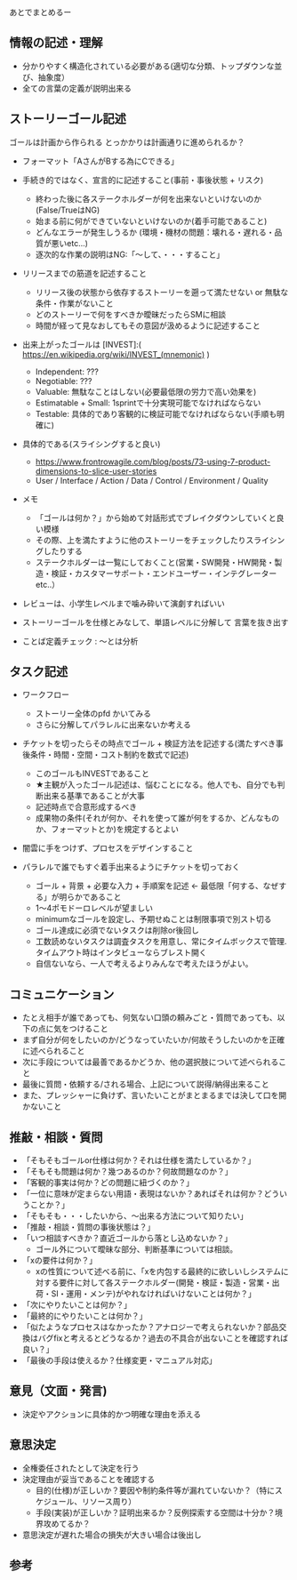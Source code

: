 
あとでまとめるー


情報の記述・理解
-----------------

* 分かりやすく構造化されている必要がある(適切な分類、トップダウンな並び、抽象度）
* 全ての言葉の定義が説明出来る




ストーリーゴール記述
--------------------------------

ゴールは計画から作られる
とっかかりは計画通りに進められるか？

* フォーマット「AさんがBする為にCできる」

* 手続き的ではなく、宣言的に記述すること(事前・事後状態 + リスク)
    * 終わった後に各ステークホルダーが何を出来ないといけないのか(False/TrueはNG)
    * 始まる前に何ができていないといけないのか(着手可能であること)
    * どんなエラーが発生しうるか (環境・機材の問題：壊れる・遅れる・品質が悪いetc...)
    * 逐次的な作業の説明はNG:「〜して、・・・すること」

* リリースまでの筋道を記述すること
    * リリース後の状態から依存するストーリーを遡って満たせない or 無駄な条件・作業がないこと
    * どのストーリーで何をすべきか曖昧だったらSMに相談
    * 時間が経って見なおしてもその意図が汲めるように記述すること

* 出来上がったゴールは [INVEST]:( https://en.wikipedia.org/wiki/INVEST_(mnemonic) )
    * Independent: ???
    * Negotiable: ???
    * Valuable: 無駄なことはしない(必要最低限の労力で高い効果を)
    * Estimatable + Small: 1sprintで十分実現可能でなければならない
    * Testable: 具体的であり客観的に検証可能でなければならない(手順も明確に)

* 具体的である(スライシングすると良い)
    * https://www.frontrowagile.com/blog/posts/73-using-7-product-dimensions-to-slice-user-stories
    * User / Interface / Action / Data / Control / Environment / Quality


* メモ
    * 「ゴールは何か？」から始めて対話形式でブレイクダウンしていくと良い模様
    * その際、上を満たすように他のストーリーをチェックしたりスライシングしたりする
    * ステークホルダーは一覧にしておくこと(営業・SW開発・HW開発・製造・検証・カスタマーサポート・エンドユーザー・インテグレーター etc..）


* レビューは、小学生レベルまで噛み砕いて演劇すればいい
* ストーリーゴールを仕様とみなして、単語レベルに分解して 言葉を抜き出す
* ことば定義チェック : 〜とは分析



タスク記述
-----------------------------------
* ワークフロー
    * ストーリー全体のpfd かいてみる
    * さらに分解してパラレルに出来ないか考える

* チケットを切ったらその時点でゴール + 検証方法を記述する(満たすべき事後条件・時間・空間・コスト制約を数式で記述)
    * このゴールもINVESTであること
    * ★主観が入ったゴール記述は、悩むことになる。他人でも、自分でも判断出来る基準であることが大事
    * 記述時点で合意形成するべき
    * 成果物の条件(それが何か、それを使って誰が何をするか、どんなものか、フォーマットとか)を規定するとよい

* 闇雲に手をつけず、プロセスをデザインすること

* パラレルで誰でもすぐ着手出来るようにチケットを切っておく
    * ゴール + 背景 + 必要な入力 + 手順案を記述 <- 最低限「何する、なぜする」が明らかであること
    * 1〜4ポモドーロレベルが望ましい
    * minimumなゴールを設定し、予期せぬことは制限事項で別スト切る
    * ゴール達成に必須でないタスクは削除or後回し
    * 工数読めないタスクは調査タスクを用意し、常にタイムボックスで管理.タイムアウト時はインタビューならブレスト開く
    * 自信ないなら、一人で考えるよりみんなで考えたほうがよい。



コミュニケーション
-----------------

* たとえ相手が誰であっても、何気ない口頭の頼みごと・質問であっても、以下の点に気をつけること
* まず自分が何をしたいのか/どうなっていたいか/何故そうしたいのかを正確に述べられること
* 次に手段については最善であるかどうか、他の選択肢について述べられること
* 最後に質問・依頼する/される場合、上記について説得/納得出来ること
* また、プレッシャーに負けず、言いたいことがまとまるまでは決して口を開かないこと


推敲・相談・質問
-----------------

* 「そもそもゴールor仕様は何か？それは仕様を満たしているか？」
* 「そもそも問題は何か？幾つあるのか？何故問題なのか？」
* 「客観的事実は何か？どの問題に紐づくのか？」
* 「一位に意味が定まらない用語・表現はないか？あればそれは何か？どういうことか？」
* 「そもそも・・・したいから、〜出来る方法について知りたい」
* 「推敲・相談・質問の事後状態は？」
* 「いつ相談すべきか？直近ゴールから落とし込めないか？」
    * ゴール外について曖昧な部分、判断基準については相談。
* 「xの要件は何か？」
    * xの性質について述べる前に、「xを内包する最終的に欲しいしシステムに対する要件に対して各ステークホルダー(開発・検証・製造・営業・出荷・SI・運用・メンテ)がやれなければいけないことは何か？」
* 「次にやりたいことは何か？」
* 「最終的にやりたいことは何か？」
* 「似たようなプロセスはなかったか？アナロジーで考えられないか？部品交換はバグfixと考えるとどうなるか？過去の不具合が出ないことを確認すれば良い？」
* 「最後の手段は使えるか？仕様変更・マニュアル対応」

意見（文面・発言)
-------------------
* 決定やアクションに具体的かつ明確な理由を添える

意思決定
------------

* 全権委任されたとして決定を行う
* 決定理由が妥当であることを確認する
    * 目的(仕様)が正しいか？要因や制約条件等が漏れていないか？（特にスケジュール、リソース周り）
    * 手段(実装)が正しいか？証明出来るか？反例探索する空間は十分か？境界攻めてるか？
* 意思決定が遅れた場合の損失が大きい場合は後出し

参考
-----------

